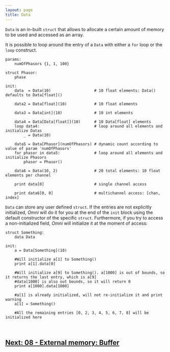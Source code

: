 ```yaml
---
layout: page
title: Data
---
```


`Data` is an in-built `struct` that allows to allocate a certain amount of memory to be used and accessed as an array.

It is possible to loop around the entry of a `Data` with either a `for` loop or the `loop` construct.

``` 
params: 
    numOfPhasors {1, 1, 100}

struct Phasor: 
    phase

init:
    data  = Data(10)                   # 10 float elements: Data() defaults to Data[float]()
    
    data2 = Data[float](10)            # 10 float elements
    
    data3 = Data[int](10)              # 10 int elements
    
    data4 = Data[Data[float]](10)      # 10 Data[float] elements
    loop data4:                        # loop around all elements and initialize Datas
        _ = Data(10)
    
    data5 = Data[Phasor](numOfPhasors) # dynamic count according to value of param 'numOfPhasors'
    for phasor in data5:               # loop around all elements and initialize Phasors
        phasor = Phasor()

    data6 = Data(10, 2)                # 20 total elements: 10 float elements per channel

    print data[0]                      # single channel access

    print data6[0, 0]                  # multichannel access: [chan, index]

```

`Data` can store any user defined `struct`. If the entries are not explicitly initialized, *Omni* will do it for you at the end of the `init` block using the default constructor of the specific `struct`. Furthermore, if you try to access a non-initialized field, *Omni* will initialize it at the moment of access:

```
struct Something:
    data Data

init:
    a = Data[Something](10)
    
    #Will initialize a[1] to Something()
    print a[1].data[0]

    #Will initialize a[9] to Something(). a[1000] is out of bounds, so it returns the last entry, which is a[9]
    #data[1000] is also out bounds, so it will return 0 
    print a[1000].data[1000]

    #a[1] is already initialized, will not re-initialize it and print warning
    a[1] = Something()

    #All the remaining entries [0, 2, 3, 4, 5, 6, 7, 8] will be initialized here
```

<br>

## [Next: 08 - External memory: Buffer](08_buffer.md)
